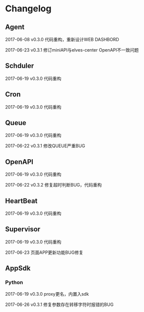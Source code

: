 # Changelog

## Agent

2017-06-08 v0.3.0 代码重构，重新设计WEB DASHBORD

2017-06-23  v0.3.1 修订miniAPI与elves-center OpenAPI不一致问题

## Schduler

2017-06-19 v0.3.0 代码重构

## Cron

2017-06-19 v0.3.0 代码重构

## Queue

2017-06-19 v0.3.0 代码重构

2017-06-22 v0.3.1 修改QUEUE严重BUG

## OpenAPI

2017-06-19 v0.3.0 代码重构

2017-06-22 v0.3.2 修复超时判断BUG，代码重构

## HeartBeat

2017-06-19 v0.3.0 代码重构

## Supervisor

2017-06-19 v0.3.0 代码重构

2017-06-23 页面APP更新功能BUG修复

## AppSdk

### Python

2017-06-19 v0.3.0 proxy更名，内置入sdk

2017-06-26 v0.3.1 修复参数存在转移字符时报错的BUG

